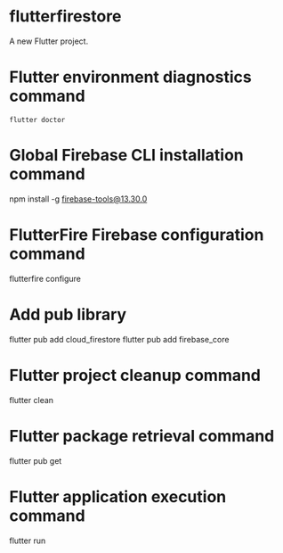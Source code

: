 # flutterfirestore

A new Flutter project.

# Flutter environment diagnostics command

    flutter doctor

# Global Firebase CLI installation command

  npm install -g firebase-tools@13.30.0

# FlutterFire Firebase configuration command

  flutterfire configure

# Add pub library

  flutter pub add cloud_firestore
  flutter pub add firebase_core

# Flutter project cleanup command

  flutter clean

# Flutter package retrieval command

  flutter pub get

# Flutter application execution command

  flutter run

